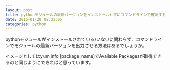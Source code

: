 ```yaml
---
layout: post
title: pythonモジュールの最新バージョンをインストールせずにコマンドラインで確認する方法
date: 2015-01-20 08:31:05
categories: python
---
```

<!-- {% raw %} -->
<p>pythonモジュールがインストールされている/いないに関わらず、コマンドラインでモジュールの最新バージョンを出力させる方法はあるでしょうか。</p>

<p>イメージとしてはyum info [package_name]でAvailable Packagesが取得できるのと同じようにできればと思っています。</p>
<!-- {% endraw %} -->
